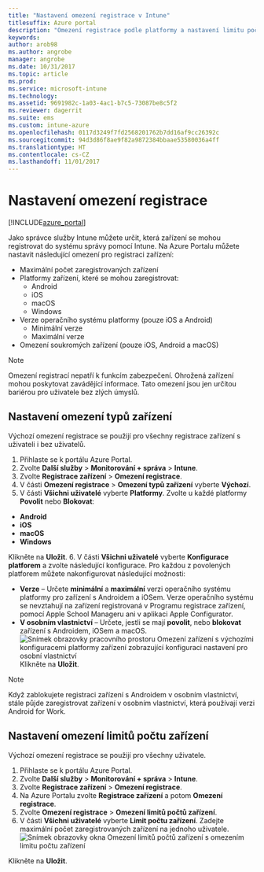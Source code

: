 ```yaml
---
title: "Nastavení omezení registrace v Intune"
titlesuffix: Azure portal
description: "Omezení registrace podle platformy a nastavení limitu počtu zařízení pro registraci zařízení v Intune \""
keywords: 
author: arob98
ms.author: angrobe
manager: angrobe
ms.date: 10/31/2017
ms.topic: article
ms.prod: 
ms.service: microsoft-intune
ms.technology: 
ms.assetid: 9691982c-1a03-4ac1-b7c5-73087be8c5f2
ms.reviewer: dagerrit
ms.suite: ems
ms.custom: intune-azure
ms.openlocfilehash: 0117d3249f7fd2568201762b7dd16af9cc26392c
ms.sourcegitcommit: 94d3d86f8ae9f82a9872384bbaae53580036a4ff
ms.translationtype: HT
ms.contentlocale: cs-CZ
ms.lasthandoff: 11/01/2017
---
```

# <a name="set-enrollment-restrictions"></a>Nastavení omezení registrace

[!INCLUDE[azure_portal](./includes/azure_portal.md)]

Jako správce služby Intune můžete určit, která zařízení se mohou registrovat do systému správy pomocí Intune. Na Azure Portalu můžete nastavit následující omezení pro registraci zařízení:

- Maximální počet zaregistrovaných zařízení
- Platformy zařízení, které se mohou zaregistrovat:
  - Android
  - iOS
  - macOS
  - Windows
- Verze operačního systému platformy (pouze iOS a Android)
  - Minimální verze
  - Maximální verze
- Omezení soukromých zařízení (pouze iOS, Android a macOS)

>[!NOTE]
>Omezení registrací nepatří k funkcím zabezpečení. Ohrožená zařízení mohou poskytovat zavádějící informace. Tato omezení jsou jen určitou bariérou pro uživatele bez zlých úmyslů.

## <a name="set-device-type-restrictions"></a>Nastavení omezení typů zařízení
Výchozí omezení registrace se použijí pro všechny registrace zařízení s uživateli i bez uživatelů.
1. Přihlaste se k portálu Azure Portal.
2. Zvolte **Další služby** > **Monitorování + správa** > **Intune**.
3. Zvolte **Registrace zařízení** > **Omezení registrace**.
4. V části **Omezení registrace** > **Omezení typů zařízení** vyberte **Výchozí**.
5. V části **Všichni uživatelé** vyberte **Platformy**. Zvolte u každé platformy **Povolit** nebo **Blokovat**:
  - **Android**
  - **iOS**
  - **macOS**
  - **Windows**

  Klikněte na **Uložit**.
6. V části **Všichni uživatelé** vyberte **Konfigurace platforem** a zvolte následující konfigurace. Pro každou z povolených platforem můžete nakonfigurovat následující možnosti:
  - **Verze** – Určete **minimální** a **maximální** verzi operačního systému platformy pro zařízení s Androidem a iOSem. Verze operačního systému se nevztahují na zařízení registrovaná v Programu registrace zařízení, pomocí Apple School Manageru ani v aplikaci Apple Configurator.
  - **V osobním vlastnictví** – Určete, jestli se mají **povolit**, nebo **blokovat** zařízení s Androidem, iOSem a macOS.
  ![Snímek obrazovky pracovního prostoru Omezení zařízení s výchozími konfiguracemi platformy zařízení zobrazující konfiguraci nastavení pro osobní vlastnictví](media/device-restrictions-platform-configurations.png)
  Klikněte na **Uložit**.

>[!NOTE]
>Když zablokujete registraci zařízení s Androidem v osobním vlastnictví, stále půjde zaregistrovat zařízení v osobním vlastnictví, která používají verzi Android for Work.

## <a name="set-device-limit-restrictions"></a>Nastavení omezení limitů počtu zařízení
Výchozí omezení registrace se použijí pro všechny uživatele.
1. Přihlaste se k portálu Azure Portal.
2. Zvolte **Další služby** > **Monitorování + správa** > **Intune**.
3. Zvolte **Registrace zařízení** > **Omezení registrace**.
4. Na Azure Portalu zvolte **Registrace zařízení** a potom **Omezení registrace**.
5. Zvolte **Omezení registrace** > **Omezení limitů počtů zařízení**.
6. V části **Všichni uživatelé** vyberte **Limit počtu zařízení**. Zadejte maximální počet zaregistrovaných zařízení na jednoho uživatele.  
![Snímek obrazovky okna Omezení limitů počtů zařízení s omezením limitu počtu zařízení](./media/device-restrictions-limit.png)

  Klikněte na **Uložit**.

